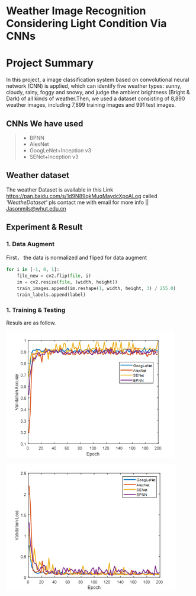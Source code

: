 # Weather Image Recognition Considering Light Condition Via CNNs #
# Project Summary
 In this project, a image classification system based on convolutional neural network (CNN) is applied, which can identify five weather types: sunny, cloudy, rainy, foggy and snowy, and judge the ambient brightness (Bright & Dark) of all kinds of weather.Then, we used a dataset consisting of 8,890 weather images, including 7,899 training images and 991 test images.
## CNNs We have used
 > * BPNN
 > * AlexNet
 > * GoogLeNet+Inception v3
 > * SENet+Inception v3

## Weather dataset
 The weather Dataset is available in this Link https://pan.baidu.com/s/1d9N89qkMuqMaydcXpoALog
 called *'WeatheDataset'*
pls contact me with email for more info || Jasonmils@whut.edu.cn

## Experiment & Result
### 1. Data Augment
 First， the data is normalized and fliped for data augment
 ```python
 for i in [-1, 0, 1]:
     file_new = cv2.flip(file, i)
     im = cv2.resize(file, (width, height))
     train_images.append(im.reshape(1, width, height, 3) / 255.0)
     train_labels.append(label)
 ```
### 1. Training & Testing
 Resuls are as follow.

 ![Fig.1 validation Acc vs Epoch](https://github.com/Jasonmils/Weather-Image-Recognition-Considering-Light-Condition-Via-CNNs/blob/master/Result%20(1).png)

 ![Fig.2 validation Loss vs Epoch](https://github.com/Jasonmils/Weather-Image-Recognition-Considering-Light-Condition-Via-CNNs/blob/master/Result%20(2).png)
 
